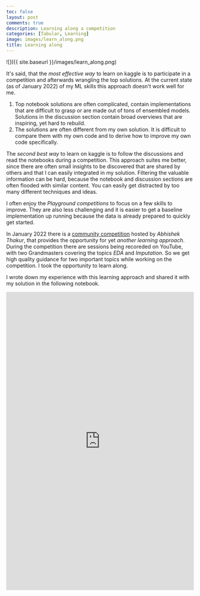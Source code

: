 ```yaml
---
toc: false
layout: post
comments: true
description: Learning along a competition
categories: [Tabular, Learning]
image: images/learn_along.png
title: Learning along
---
```


![]({{ site.baseurl }}/images/learn_along.png)

It's said, that the *most effective way* to learn on kaggle is to participate in a competition and afterwards wrangling the top solutions. At the current state (as of January 2022) of my ML skills this approach doesn't work well for me.
1. Top notebook solutions are often complicated, contain implementations that are difficult to grasp or are made out of tons of ensembled models. Solutions in the discussion section contain broad overviews that are inspiring, yet hard to rebuild.
2. The solutions are often different from my own solution. It is difficult to compare them with my own code and to derive how to improve my own code specifically.

The *second best way* to learn on kaggle is to follow the discussions and read the notebooks during a competition. This approach suites me better, since there are often small insights to be discovered that are shared by others and that I can easily integrated in my solution. 
Filtering the valuable information can be hard, because the notebook and discussion sections are often flooded with similar content. You can easily get distracted by too many different techniques and ideas.

I often enjoy the *Playground competitions* to focus on a few skills to improve. They are also less challenging and it is easier to get a baseline implementation up running because the data is already prepared to quickly get started.

In January 2022 there is a [community competition](https://www.kaggle.com/c/song-popularity-prediction) hosted by *Abhishek Thakur*, that provides the opportunity for yet *another learning approach*. During the competition there are sessions being recoreded on YouTube, with two Grandmasters covering the topics *EDA* and *Imputation*. So we get high quality guidance for two important topics while working on the competition. I took the opportunity to learn along. 

I wrote down my experience with this learning approach and shared it with my solution in the following notebook.

<iframe src="https://www.kaggle.com/embed/joatom/song-pop-learn-along?kernelSessionId=86784482" height="800" style="margin: 0 auto; width: 100%; max-width: 950px;" frameborder="0" scrolling="auto" title="Learning along"></iframe>

